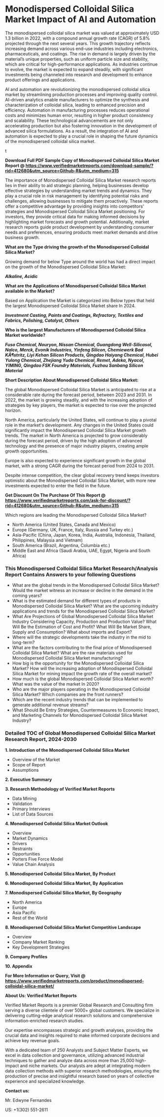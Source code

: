 <meta name="title" content="Global Monodispersed Colloidal Silica Market Impact of AI and Automation"><meta name="description" content="The monodispersed colloidal silica market was valued at approximately USD 1.3 billion in 2022, with a compound annual growth rate (CAGR) of 5.8% projected through the "><meta name="title" content="Monodispersed Colloidal Silica Market Size, Share, Scope, Trends, Growth, Opportunities, Analysis, Forecast"><h1>Monodispersed Colloidal Silica Market Impact of AI and Automation</h1><p>The monodispersed colloidal silica market was valued at approximately USD 1.3 billion in 2022, with a compound annual growth rate (CAGR) of 5.8% projected through the next several years. This growth trajectory reflects increasing demand across various end-use industries including electronics, pharmaceuticals, and coatings. The rise in demand is largely driven by the material’s unique properties, such as uniform particle size and stability, which are critical for high-performance applications. As industries continue to evolve, the market is expected to expand steadily, with significant investments being channeled into research and development to enhance product offerings and applications.</p><p>AI and automation are revolutionizing the monodispersed colloidal silica market by streamlining production processes and improving quality control. AI-driven analytics enable manufacturers to optimize the synthesis and characterization of colloidal silica, leading to enhanced precision and efficiency. Automation in manufacturing processes reduces operational costs and minimizes human error, resulting in higher product consistency and scalability. These technological advancements are not only accelerating production but also fostering innovation in the development of advanced silica formulations. As a result, the integration of AI and automation is expected to play a crucial role in shaping the future dynamics of the monodispersed colloidal silica market.</p>t</p><p id="" class=""><strong>Download Full PDF Sample Copy of Monodispersed Colloidal Silica Market Report @ <a href="https://www.verifiedmarketreports.com/download-sample/?rid=412680&utm_source=Github-R&utm_medium=315" target="_blank">https://www.verifiedmarketreports.com/download-sample/?rid=412680&utm_source=Github-R&utm_medium=315</a></strong></p><p>The importance of&nbsp;Monodispersed Colloidal Silica Market research reports lies in their ability to aid strategic planning, helping businesses develop effective strategies by understanding market trends and dynamics. They play a crucial role in risk management by identifying potential risks and challenges, allowing businesses to mitigate them proactively. These reports offer a competitive advantage by providing insights into competitors' strategies and Monodispersed Colloidal Silica Market positioning. For investors, they provide critical data for making informed decisions by highlighting market forecasts and growth potential. Additionally, market research reports guide product development by understanding consumer needs and preferences, ensuring products meet market demands and drive business growth.</p><p><strong>What are the&nbsp;Type driving the growth of the Monodispersed Colloidal Silica Market?</strong></p><p id="" class="">Growing demand for below Type around the world has had a direct impact on the growth of the Monodispersed Colloidal Silica Market:</p><em><strong>Alkaline, Acidic</strong></em></p><strong>What are the&nbsp;Applications&nbsp;of Monodispersed Colloidal Silica Market available in the Market?</strong></p><p id="" class="">Based on Application the Market is categorized into Below types that held the largest Monodispersed Colloidal Silica Market share In 2024.</p><em><strong>Investment Casting, Paints and Coatings, Refractory, Textiles and Fabrics, Polishing, Catalyst, Others</strong></em></p><strong>Who is the largest Manufacturers of Monodispersed Colloidal Silica Market worldwide?</strong></p><p><em><strong>Fuso Chemical, Nouryon, Nissan Chemical, Guangdong Well-Silicasol, Nalco, Merck, Evonik Industries, Yinfeng Silicon, Chemiewerk Bad KÃ¶stritz, Liyi Kehan Silicon Products, Qingdao Haiyang Chemical, Hubei Yulong Chemical, Zhejiang Yuda Chemical, Remet, Adeka, Nyacol, YIMING, Qingdao FSK Foundry Materials, Fuzhou Sanbang Silicon Material</strong></em></p><p id="" class=""><strong>Short Description About Monodispersed Colloidal Silica Market:</strong></p><p>The global Monodispersed Colloidal Silica Market is anticipated to rise at a considerable rate during the forecast period, between 2023 and 2031. In 2022, the market is growing steadily, and with the increasing adoption of strategies by key players, the market is expected to rise over the projected horizon.</p><p>North America, particularly the United States, will continue to play a pivotal role in the market's development. Any changes in the United States could significantly impact the Monodispersed Colloidal Silica Market growth trends. The market in North America is projected to grow considerably during the forecast period, driven by the high adoption of advanced technology and the presence of major industry players, creating ample growth opportunities.</p><p>Europe is also expected to experience significant growth in the global market, with a strong CAGR during the forecast period from 2024 to 2031.</p><p>Despite intense competition, the clear global recovery trend keeps investors optimistic about the Monodispersed Colloidal Silica Market, with more new investments expected to enter the field in the future.</p><p id="" class=""><strong>Get Discount On The Purchase Of This Report @ <a href="https://www.verifiedmarketreports.com/ask-for-discount/?rid=412680&utm_source=Github-R&utm_medium=315" target="_blank">https://www.verifiedmarketreports.com/ask-for-discount/?rid=412680&utm_source=Github-R&utm_medium=315</a></strong></p>Which regions are leading the Monodispersed Colloidal Silica Market?</p><ul><li>North America (United States, Canada and Mexico)</li><li>Europe (Germany, UK, France, Italy, Russia and Turkey etc.)</li><li>Asia-Pacific (China, Japan, Korea, India, Australia, Indonesia, Thailand, Philippines, Malaysia and Vietnam)</li><li>South America (Brazil, Argentina, Columbia etc.)</li><li>Middle East and Africa (Saudi Arabia, UAE, Egypt, Nigeria and South Africa)</li></ul><h3 id="" class="">This Monodispersed Colloidal Silica Market Research/Analysis Report Contains Answers to your following Questions</h3><ul><li>What are the global trends in the Monodispersed Colloidal Silica Market? Would the market witness an increase or decline in the demand in the coming years?</li><li>What is the estimated demand for different types of products in Monodispersed Colloidal Silica Market? What are the upcoming industry applications and trends for the Monodispersed Colloidal Silica Market?</li><li>What Are Projections of Global Monodispersed Colloidal Silica Market Industry Considering Capacity, Production and Production Value? What Will Be the Estimation of Cost and Profit? What Will Be Market Share, Supply and Consumption? What about imports and Export?</li><li>Where will the strategic developments take the industry in the mid to long-term?</li><li>What are the factors contributing to the final price of Monodispersed Colloidal Silica Market? What are the raw materials used for Monodispersed Colloidal Silica Market manufacturing?</li><li>How big is the opportunity for the Monodispersed Colloidal Silica Market? How will the increasing adoption of Monodispersed Colloidal Silica Market for mining impact the growth rate of the overall market?</li><li>How much is the global Monodispersed Colloidal Silica Market worth? What was the value of the market In 2020?</li><li>Who are the major players operating in the Monodispersed Colloidal Silica Market? Which companies are the front runners?</li><li>Which are the recent industry trends that can be implemented to generate additional revenue streams?</li><li>What Should Be Entry Strategies, Countermeasures to Economic Impact, and Marketing Channels for Monodispersed Colloidal Silica Market Industry?</li></ul><h3 id="" class="">Detailed TOC of Global Monodispersed Colloidal Silica Market Research Report, 2024-2030</h3><p id="" class=""><strong>1. Introduction of the Monodispersed Colloidal Silica Market</strong></p><ul><li>Overview of the Market</li><li>Scope of Report</li><li>Assumptions</li></ul><p id="" class=""><strong>2. Executive Summary</strong></p><p id="" class=""><strong>3. Research Methodology of Verified Market Reports</strong></p><ul><li>Data Mining</li><li>Validation</li><li>Primary Interviews</li><li>List of Data Sources</li></ul><p id="" class=""><strong>4. Monodispersed Colloidal Silica Market Outlook</strong></p><ul><li>Overview</li><li>Market Dynamics</li><li>Drivers</li><li>Restraints</li><li>Opportunities</li><li>Porters Five Force Model</li><li>Value Chain Analysis</li></ul><p id="" class=""><strong>5. Monodispersed Colloidal Silica Market, By Product</strong></p><p id="" class=""><strong>6. Monodispersed Colloidal Silica Market, By Application</strong></p><p id="" class=""><strong>7. Monodispersed Colloidal Silica Market, By Geography</strong></p><ul><li>North America</li><li>Europe</li><li>Asia Pacific</li><li>Rest of the World</li></ul><p id="" class=""><strong>8. Monodispersed Colloidal Silica Market Competitive Landscape</strong></p><ul><li>Overview</li><li>Company Market Ranking</li><li>Key Development Strategies</li></ul><p id="" class=""><strong>9. Company Profiles</strong></p><p id="" class=""><strong>10. Appendix</strong></p><p id="" class=""><strong>For More Information or Query, Visit @ <a href="https://www.verifiedmarketreports.com/product/monodispersed-colloidal-silica-market/" target="_blank">https://www.verifiedmarketreports.com/product/monodispersed-colloidal-silica-market/</a></strong></p><p id="" class=""><strong>About Us: Verified Market Reports</strong></p><p id="" class="">Verified Market Reports is a premier Global Research and Consulting firm serving a diverse clientele of over 5000+ global customers. We specialize in delivering cutting-edge analytical research solutions and comprehensive information-enriched research studies.</p><p id="" class="">Our expertise encompasses strategic and growth analyses, providing the crucial data and insights required to make informed corporate decisions and achieve key revenue goals.</p><p id="" class="">With a dedicated team of 250 Analysts and Subject Matter Experts, we excel in data collection and governance, utilizing advanced industrial techniques to gather and analyze data across more than 25,000 high-impact and niche markets. Our analysts are adept at integrating modern data collection methods with superior research methodologies, ensuring the production of precise and insightful research based on years of collective experience and specialized knowledge.</p><p id="" class=""><strong>Contact us:</strong></p><p id="" class="">Mr. Edwyne Fernandes</p><p id="" class="">US: +1(302) 551-2611</p>
